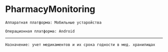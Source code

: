 # PharmacyMonitoring
`Аппаратная платформа: Мобильные устаройства`

`Операционная платформа: Android`
<hr>

`Назначение: учет медикаментов и их срока годности в мед. хранилищах`
